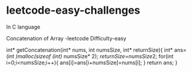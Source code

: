 # leetcode-easy-challenges
In C language

Concatenation of Array -leetcode
Difficulty-easy

int* getConcatenation(int* nums, int numsSize, int* returnSize){
int* ans=(int *)malloc(sizeof (int)* numsSize* 2);
*returnSize=numsSize*2;
for(int i=0;i<numsSize;i++){
    ans[i]=ans[i+numsSize]=nums[i];
}
return ans;
}
